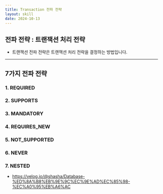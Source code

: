 ```yaml
---
title: Transaction 전파 전략
layout: skill
date: 2024-10-13
---
```





## 전파 전략 : 트랜잭션 처리 전략

- 트랜잭션 전파 전략은 트랜잭션 처리 전략을 결정하는 방법입니다.






---




## 7가지 전파 전략



### 1. REQUIRED



### 2. SUPPORTS



### 3. MANDATORY



### 4. REQUIRES_NEW




### 5. NOT_SUPPORTED



### 6. NEVER






### 7. NESTED










- <https://velog.io/@shasha/Database-%ED%8A%B8%EB%9E%9C%EC%9E%AD%EC%85%98-%EC%A0%95%EB%A6%AC>

